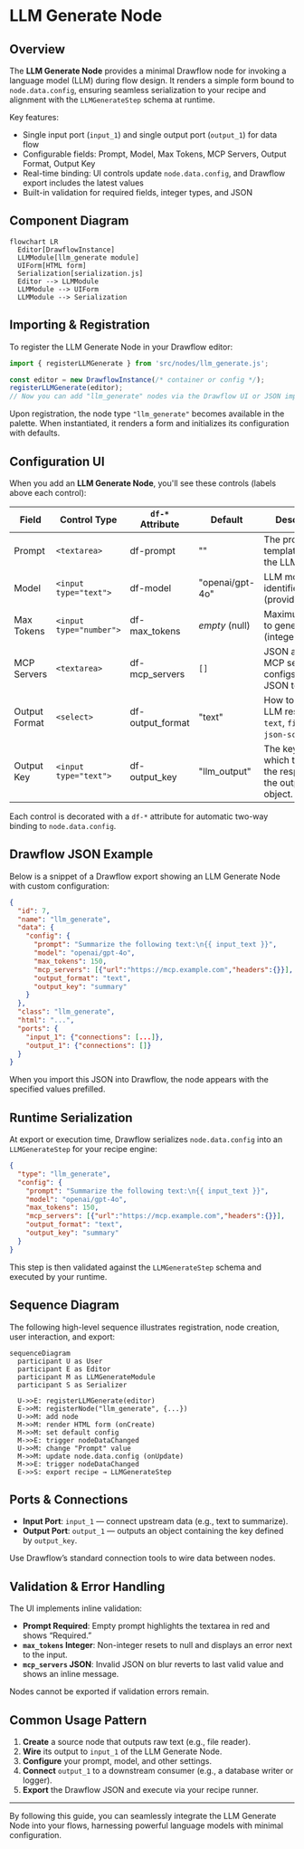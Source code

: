 # LLM Generate Node

## Overview

The **LLM Generate Node** provides a minimal Drawflow node for invoking a language model (LLM) during flow design. It renders a simple form bound to `node.data.config`, ensuring seamless serialization to your recipe and alignment with the `LLMGenerateStep` schema at runtime.

Key features:

- Single input port (`input_1`) and single output port (`output_1`) for data flow
- Configurable fields: Prompt, Model, Max Tokens, MCP Servers, Output Format, Output Key
- Real-time binding: UI controls update `node.data.config`, and Drawflow export includes the latest values
- Built-in validation for required fields, integer types, and JSON

## Component Diagram

```mermaid
flowchart LR
  Editor[DrawflowInstance]
  LLMModule[llm_generate module]
  UIForm[HTML form]
  Serialization[serialization.js]
  Editor --> LLMModule
  LLMModule --> UIForm
  LLMModule --> Serialization
```

## Importing & Registration

To register the LLM Generate Node in your Drawflow editor:

```javascript
import { registerLLMGenerate } from 'src/nodes/llm_generate.js';

const editor = new DrawflowInstance(/* container or config */);
registerLLMGenerate(editor);
// Now you can add "llm_generate" nodes via the Drawflow UI or JSON import.
```

Upon registration, the node type `"llm_generate"` becomes available in the palette. When instantiated, it renders a form and initializes its configuration with defaults.

## Configuration UI

When you add an **LLM Generate Node**, you'll see these controls (labels above each control):

| Field           | Control Type         | `df-*` Attribute  | Default                         | Description                                           |
|-----------------|----------------------|-------------------|---------------------------------|-------------------------------------------------------|
| Prompt          | `<textarea>`         | df-prompt         | ""                              | The prompt template sent to the LLM.                  |
| Model           | `<input type="text">` | df-model          | "openai/gpt-4o"                | LLM model identifier (provider/model).                |
| Max Tokens      | `<input type="number">` | df-max_tokens    | *empty* (null)                   | Maximum tokens to generate (integer).                 |
| MCP Servers     | `<textarea>`         | df-mcp_servers    | `[]`                             | JSON array of MCP server configs (raw JSON textarea).|
| Output Format   | `<select>`           | df-output_format  | "text"                         | How to interpret LLM response: `text`, `files`, or `json-schema`. |
| Output Key      | `<input type="text">` | df-output_key     | "llm_output"                   | The key under which to store the response in the output data object. |

Each control is decorated with a `df-*` attribute for automatic two-way binding to `node.data.config`.

## Drawflow JSON Example

Below is a snippet of a Drawflow export showing an LLM Generate Node with custom configuration:

```json
{
  "id": 7,
  "name": "llm_generate",
  "data": {
    "config": {
      "prompt": "Summarize the following text:\n{{ input_text }}",
      "model": "openai/gpt-4o",
      "max_tokens": 150,
      "mcp_servers": [{"url":"https://mcp.example.com","headers":{}}],
      "output_format": "text",
      "output_key": "summary"
    }
  },
  "class": "llm_generate",
  "html": "...",
  "ports": {
    "input_1": {"connections": [...]},
    "output_1": {"connections": []}
  }
}
```

When you import this JSON into Drawflow, the node appears with the specified values prefilled.

## Runtime Serialization

At export or execution time, Drawflow serializes `node.data.config` into an `LLMGenerateStep` for your recipe engine:

```json
{
  "type": "llm_generate",
  "config": {
    "prompt": "Summarize the following text:\n{{ input_text }}",
    "model": "openai/gpt-4o",
    "max_tokens": 150,
    "mcp_servers": [{"url":"https://mcp.example.com","headers":{}}],
    "output_format": "text",
    "output_key": "summary"
  }
}
```

This step is then validated against the `LLMGenerateStep` schema and executed by your runtime.

## Sequence Diagram

The following high-level sequence illustrates registration, node creation, user interaction, and export:

```mermaid
sequenceDiagram
  participant U as User
  participant E as Editor
  participant M as LLMGenerateModule
  participant S as Serializer

  U->>E: registerLLMGenerate(editor)
  E->>M: registerNode("llm_generate", {...})
  U->>M: add node
  M->>M: render HTML form (onCreate)
  M->>M: set default config
  M->>E: trigger nodeDataChanged
  U->>M: change "Prompt" value
  M->>M: update node.data.config (onUpdate)
  M->>E: trigger nodeDataChanged
  E->>S: export recipe → LLMGenerateStep
```

## Ports & Connections

- **Input Port**: `input_1` — connect upstream data (e.g., text to summarize).
- **Output Port**: `output_1` — outputs an object containing the key defined by `output_key`.

Use Drawflow’s standard connection tools to wire data between nodes.

## Validation & Error Handling

The UI implements inline validation:

- **Prompt Required**: Empty prompt highlights the textarea in red and shows “Required.”
- **`max_tokens` Integer**: Non-integer resets to null and displays an error next to the input.
- **`mcp_servers` JSON**: Invalid JSON on blur reverts to last valid value and shows an inline message.

Nodes cannot be exported if validation errors remain.

## Common Usage Pattern

1. **Create** a source node that outputs raw text (e.g., file reader).
2. **Wire** its output to `input_1` of the LLM Generate Node.
3. **Configure** your prompt, model, and other settings.
4. **Connect** `output_1` to a downstream consumer (e.g., a database writer or logger).
5. **Export** the Drawflow JSON and execute via your recipe runner.

---

By following this guide, you can seamlessly integrate the LLM Generate Node into your flows, harnessing powerful language models with minimal configuration.